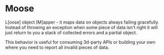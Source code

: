 Moose
=====

L[oose] object [M]apper - it maps data on objects always failing gracefully.
 Instead of throwing an exception when some piece of data isn't right it will
 just return to you a stack of collected errors and a partial object.

This behavior is useful for consuming 3d-party APIs or building your own
 where you need to report all invalid pieces of data.
